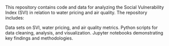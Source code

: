 This repository contains code and data for analyzing the Social Vulnerability Index (SVI) in relation to water pricing and air quality. 
The repository includes:

Data sets on SVI, water pricing, and air quality metrics.
Python scripts for data cleaning, analysis, and visualization.
Jupyter notebooks demonstrating key findings and methodologies.
